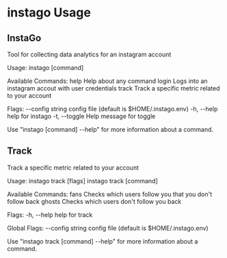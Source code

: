 # instago Usage

## InstaGo

Tool for collecting data analytics for an instagram account

Usage:
  instago [command]

Available Commands:
  help        Help about any command
  login       Logs into an instagram accout with user credentials
  track       Track a specific metric related to your account

Flags:
      --config string   config file (default is $HOME/.instago.env)
  -h, --help            help for instago
  -t, --toggle          Help message for toggle

Use "instago [command] --help" for more information about a command.

## Track

Track a specific metric related to your account

Usage:
  instago track [flags]
  instago track [command]

Available Commands:
  fans        Checks which users follow you that you don't follow back
  ghosts      Checks which users don't follow you back

Flags:
  -h, --help   help for track

Global Flags:
      --config string   config file (default is $HOME/.instago.env)

Use "instago track [command] --help" for more information about a command.